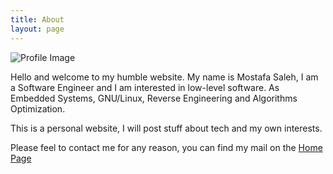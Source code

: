 ```yaml
---
title: About
layout: page
---
```


![Profile Image](https://i.imgur.com/OaArj4k.jpg)


Hello and welcome to my humble website. My name is Mostafa Saleh, I am a Software Engineer and I am interested in low-level software. As  Embedded Systems, GNU/Linux, Reverse Engineering and Algorithms Optimization.


This is a personal website, I will post stuff about tech and my own interests.

 
Please feel to contact me for any reason, you can find my mail on the [Home Page](https://mostafasaleh.com)
